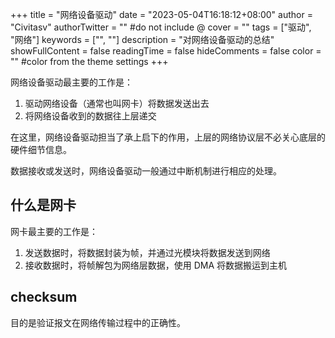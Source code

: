 +++
title = "网络设备驱动"
date = "2023-05-04T16:18:12+08:00"
author = "Civitasv"
authorTwitter = "" #do not include @
cover = ""
tags = ["驱动", "网络"]
keywords = ["", ""]
description = "对网络设备驱动的总结"
showFullContent = false
readingTime = false
hideComments = false
color = "" #color from the theme settings
+++

网络设备驱动最主要的工作是：

1. 驱动网络设备（通常也叫网卡）将数据发送出去
2. 将网络设备收到的数据往上层递交

在这里，网络设备驱动担当了承上启下的作用，上层的网络协议层不必关心底层的硬件细节信息。

数据接收或发送时，网络设备驱动一般通过中断机制进行相应的处理。

## 什么是网卡

网卡最主要的工作是：

1. 发送数据时，将数据封装为帧，并通过光模块将数据发送到网络
2. 接收数据时，将帧解包为网络层数据，使用 DMA 将数据搬运到主机

## checksum

目的是验证报文在网络传输过程中的正确性。